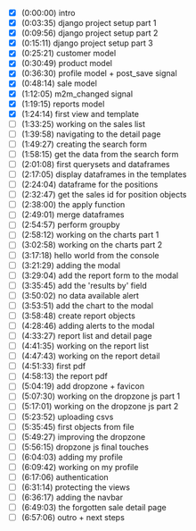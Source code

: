 - [X] (0:00:00​) intro
- [X] (0:03:35​) django project setup part 1
- [X] (0:09:56​) django project setup part 2
- [X] (0:15:11​) django project setup part 3
- [X] (0:25:21​) customer model
- [X] (0:30:49​) product model
- [X] (0:36:30​) profile model + post_save signal
- [X] (0:48:14​) sale model
- [X] (1:12:05​) m2m_changed signal
- [X] (1:19:15​) reports model
- [X] (1:24:14​) first view and template
- [ ] (1:33:25​) working on the sales list
- [ ] (1:39:58​) navigating to the detail page
- [ ] (1:49:27​) creating the search form
- [ ] (1:58:15​) get the data from the search form
- [ ] (2:01:08​) first querysets and dataframes
- [ ] (2:17:05​) display dataframes in the templates
- [ ] (2:24:04​) dataframe for the positions
- [ ] (2:32:47​) get the sales id for position objects
- [ ] (2:38:00​) the apply function
- [ ] (2:49:01​) merge dataframes
- [ ] (2:54:57​) perform groupby
- [ ] (2:58:12​) working on the charts part 1
- [ ] (3:02:58​) working on the charts part 2
- [ ] (3:17:18​) hello world from the console
- [ ] (3:21:29​) adding the modal 
- [ ] (3:29:04​) add the report form to the modal 
- [ ] (3:35:45​) add the 'results by' field
- [ ] (3:50:02​) no data available alert 
- [ ] (3:53:51​) add the chart to the modal
- [ ] (3:58:48​) create report objects
- [ ] (4:28:46​) adding alerts to the modal
- [ ] (4:33:27​) report list and detail page
- [ ] (4:41:35​) working on the report list 
- [ ] (4:47:43​) working on the report detail
- [ ] (4:51:33​) first pdf
- [ ] (4:58:13​) the report pdf
- [ ] (5:04:19​) add dropzone + favicon
- [ ] (5:07:30​) working on the dropzone js part 1
- [ ] (5:17:01​) working on the dropzone js part 2
- [ ] (5:23:52​) uploading csvs
- [ ] (5:35:45​) first objects from file
- [ ] (5:49:27​) improving the dropzone
- [ ] (5:56:15​) dropzone js final touches
- [ ] (6:04:03​) adding my profile
- [ ] (6:09:42​) working on my profile
- [ ] (6:17:06​) authentication
- [ ] (6:31:14​) protecting the views
- [ ] (6:36:17​) adding the navbar
- [ ] (6:49:03​) the forgotten sale detail page
- [ ] (6:57:06​) outro + next steps 
